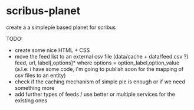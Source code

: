 scribus-planet
==============

create a a simplepie based planet for scribus

TODO:

- create some nice HTML + CSS
- move the feed list to an external csv file
  (data/cache + data/feed.csv ?)
  feed, url, label[,options]*
  where options = option_label,option_value
  (a.l.e: i have some code, i'm going to publish soon for the mapping of csv files to an entity)
- check if the caching mechanism of simple pie is enough or if we need something more
- add further types of feeds / use better or multiple services for the existing ones
